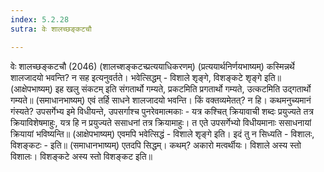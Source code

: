 ```yaml
---
index: 5.2.28
sutra: वेः शालच्छङ्कटचौ

---
```

 वेः शालच्छङ्कटचौ (2046) (शालच्शङ्कटच्प्रत्ययाधिकरणम्) (प्रत्ययार्थनिर्णयभाष्यम्) कस्मिन्नर्थे शालजादयो भवन्ति? न सह इत्यनुवर्तते। भवेत्सिद्धम् - विशाले शृङ्गे, विशङ्कटे शृङ्गे इति॥ (आक्षेपभाष्यम्) इह खलु संकटम् इति संगतार्थो गम्यते, प्रकटमिति प्रगतार्थो गम्यते, उत्कटमिति उद्गतार्थो गम्यते॥ (समाधानभाष्यम्) एवं तर्हि साधने शालजादयो भवन्ति। किं वक्तव्यमेतत्? न हि। कथमनुच्यमानं गंस्यते? उपसर्गेभ्य इमे विधीयन्ते, उपसर्गाश्च पुनरेवमात्मकाः - यत्र कश्चित् क्रियावाची शब्दः प्रयुज्यते तत्र क्रियाविशेषमाहुः, यत्र हि न प्रयुज्यते ससाधनां तत्र क्रियामाहुः। त एते उपसर्गेभ्यो विधीयमानाः ससाधनायां क्रियायां भविष्यन्ति॥ (आक्षेपभाष्यम्) एवमपि भवेत्सिद्धं - विशाले शृङ्गे इति। इदं तु न सिध्यति - विशालः, विशङ्कटः - इति॥ (समाधानभाष्यम्) एतदपि सिद्धम्। कथम्? अकारो मत्वर्थीयः। विशाले अस्य स्तो विशालः। विशङ्कटे अस्य स्तो विशङ्कट इति॥ 